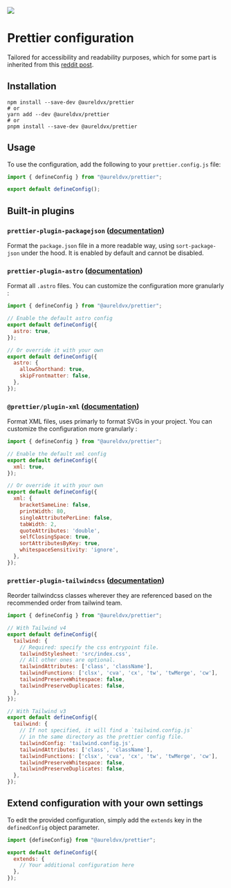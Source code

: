 ![](https://static.aureldvx.fr/oss/aureldvx/configs/banner.webp)

# Prettier configuration

Tailored for accessibility and readability purposes, which for some part is inherited from this [reddit post](https://www.reddit.com/r/javascript/comments/c8drjo/nobody_talks_about_the_real_reason_to_use_tabs/).

## Installation

```shell
npm install --save-dev @aureldvx/prettier
# or
yarn add --dev @aureldvx/prettier
# or
pnpm install --save-dev @aureldvx/prettier
```

## Usage

To use the configuration, add the following to your `prettier.config.js` file:

```js
import { defineConfig } from "@aureldvx/prettier";

export default defineConfig();
```

## Built-in plugins

### `prettier-plugin-packagejson` ([documentation](https://github.com/matzkoh/prettier-plugin-packagejson))

Format the `package.json` file in a more readable way, using `sort-package-json` under the hood. It is enabled by default and cannot be disabled.

### `prettier-plugin-astro` ([documentation](https://github.com/withastro/prettier-plugin-astro))

Format all `.astro` files. You can customize the configuration more granularly :

```js
import { defineConfig } from "@aureldvx/prettier";

// Enable the default astro config
export default defineConfig({
  astro: true,
});

// Or override it with your own
export default defineConfig({
  astro: {
    allowShorthand: true,
    skipFrontmatter: false,
  },
});
```

### `@prettier/plugin-xml` ([documentation](https://github.com/prettier/plugin-xml))

Format XML files, uses primarly to format SVGs in your project. You can customize the configuration more granularly :

```js
import { defineConfig } from "@aureldvx/prettier";

// Enable the default xml config
export default defineConfig({
  xml: true,
});

// Or override it with your own
export default defineConfig({
  xml: {
    bracketSameLine: false,
    printWidth: 80,
    singleAttributePerLine: false,
    tabWidth: 2,
    quoteAttributes: 'double',
    selfClosingSpace: true,
    sortAttributesByKey: true,
    whitespaceSensitivity: 'ignore',
  },
});
```

### `prettier-plugin-tailwindcss` ([documentation](https://github.com/tailwindlabs/prettier-plugin-tailwindcss))

Reorder tailwindcss classes wherever they are referenced based on the recommended order from tailwind team.

```js
import { defineConfig } from "@aureldvx/prettier";

// With Tailwind v4
export default defineConfig({
  tailwind: {
    // Required: specify the css entrypoint file.
    tailwindStylesheet: 'src/index.css',
    // All other ones are optional.
    tailwindAttributes: ['class', 'className'],
    tailwindFunctions: ['clsx', 'cva', 'cx', 'tw', 'twMerge', 'cw'],
    tailwindPreserveWhitespace: false,
    tailwindPreserveDuplicates: false,
  },
});

// With Tailwind v3
export default defineConfig({
  tailwind: {
    // If not specified, it will find a `tailwind.config.js`
    // in the same directory as the prettier config file.
    tailwindConfig: 'tailwind.config.js',
    tailwindAttributes: ['class', 'className'],
    tailwindFunctions: ['clsx', 'cva', 'cx', 'tw', 'twMerge', 'cw'],
    tailwindPreserveWhitespace: false,
    tailwindPreserveDuplicates: false,
  },
});
```

## Extend configuration with your own settings

To edit the provided configuration, simply add the `extends` key in the `definedConfig` object parameter.

```js
import {defineConfig} from "@aureldvx/prettier";

export default defineConfig({
  extends: {
    // Your additional configuration here
  },
});
```
